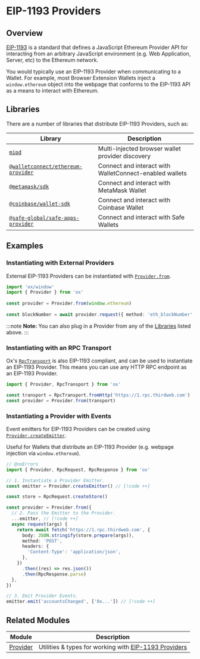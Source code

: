 # EIP-1193 Providers

## Overview

[EIP-1193](https://eips.ethereum.org/EIPS/eip-1193) is a standard that defines a JavaScript Ethereum Provider API for interacting from an arbitrary JavaScript environment (e.g. Web Application, Server, etc) to the Ethereum network. 

You would typically use an EIP-1193 Provider when communicating to a Wallet. For example, most Browser Extension Wallets inject a `window.ethereum` object into the webpage that conforms to the EIP-1193 API as a means to interact with Ethereum. 

## Libraries

There are a number of libraries that distribute EIP-1193 Providers, such as:

| Library                                                                                                                 | Description                                             |
| ----------------------------------------------------------------------------------------------------------------------- | ------------------------------------------------------- |
| [`mipd`](https://github.com/wevm/mipd)                                                                                  | Multi-injected browser wallet provider discovery        |
| [`@walletconnect/ethereum-provider`](https://www.npmjs.com/package/\@walletconnect/ethereum-provider)                   | Connect and interact with WalletConnect-enabled wallets |
| [`@metamask/sdk`](https://docs.metamask.io/wallet/connect/metamask-sdk/javascript/)                                     | Connect and interact with MetaMask Wallet               |
| [`@coinbase/wallet-sdk`](https://github.com/coinbase/coinbase-wallet-sdk)                                               | Connect and interact with Coinbase Wallet               |
| [`@safe-global/safe-apps-provider`](https://github.com/safe-global/safe-apps-sdk/tree/main/packages/safe-apps-provider) | Connect and interact with Safe Wallets                  |

## Examples

### Instantiating with External Providers

External EIP-1193 Providers can be instantiated with [`Provider.from`](/api/Provider/from). 
 
```ts twoslash
import 'ox/window'
import { Provider } from 'ox'
 
const provider = Provider.from(window.ethereum)
 
const blockNumber = await provider.request({ method: 'eth_blockNumber' })
```

:::note
**Note:** You can also plug in a Provider from any of the [Libraries](#libraries) listed above.
:::

### Instantiating with an RPC Transport

Ox's [`RpcTransport`](/api/RpcTransport) is also EIP-1193 compliant, and can be used to instantiate an EIP-1193 Provider. This means you can use any HTTP RPC endpoint as an EIP-1193 Provider.

```ts twoslash
import { Provider, RpcTransport } from 'ox'

const transport = RpcTransport.fromHttp('https://1.rpc.thirdweb.com')
const provider = Provider.from(transport)
```

### Instantiating a Provider with Events

Event emitters for EIP-1193 Providers can be created using [`Provider.createEmitter`](/api/Provider/createEmitter).

Useful for Wallets that distribute an EIP-1193 Provider (e.g. webpage injection via `window.ethereum`).

```ts twoslash
// @noErrors
import { Provider, RpcRequest, RpcResponse } from 'ox'

// 1. Instantiate a Provider Emitter.
const emitter = Provider.createEmitter() // [!code ++]

const store = RpcRequest.createStore()

const provider = Provider.from({
  // 2. Pass the Emitter to the Provider.
  ...emitter, // [!code ++]
  async request(args) {
    return await fetch('https://1.rpc.thirdweb.com', {
      body: JSON.stringify(store.prepare(args)),
      method: 'POST',
      headers: {
        'Content-Type': 'application/json',
      },
    })
      .then((res) => res.json())
      .then(RpcResponse.parse)
  },
})

// 3. Emit Provider Events.
emitter.emit('accountsChanged', ['0x...']) // [!code ++]
```

## Related Modules

| Module                    | Description                                                                                      |
| ------------------------- | ------------------------------------------------------------------------------------------------ |
| [Provider](/api/Provider) | Utilities & types for working with [EIP-1193 Providers](https://eips.ethereum.org/EIPS/eip-1193) |

